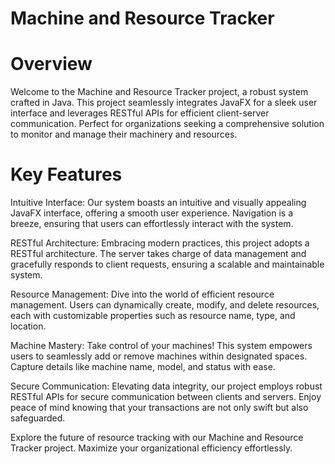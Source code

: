 
# Machine and Resource Tracker

# Overview
Welcome to the Machine and Resource Tracker project, a robust system crafted in Java. This project seamlessly integrates JavaFX for a sleek user interface and leverages RESTful APIs for efficient client-server communication. Perfect for organizations seeking a comprehensive solution to monitor and manage their machinery and resources.

# Key Features

Intuitive Interface: Our system boasts an intuitive and visually appealing JavaFX interface, offering a smooth user experience. Navigation is a breeze, ensuring that users can effortlessly interact with the system.

RESTful Architecture: Embracing modern practices, this project adopts a RESTful architecture. The server takes charge of data management and gracefully responds to client requests, ensuring a scalable and maintainable system.

Resource Management: Dive into the world of efficient resource management. Users can dynamically create, modify, and delete resources, each with customizable properties such as resource name, type, and location.

Machine Mastery: Take control of your machines! This system empowers users to seamlessly add or remove machines within designated spaces. Capture details like machine name, model, and status with ease.

Secure Communication: Elevating data integrity, our project employs robust RESTful APIs for secure communication between clients and servers. Enjoy peace of mind knowing that your transactions are not only swift but also safeguarded.

Explore the future of resource tracking with our Machine and Resource Tracker project. Maximize your organizational efficiency effortlessly.



